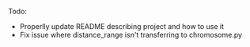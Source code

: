 Todo:
  - Properlly update README describing project and how to use it
  - Fix issue where distance_range isn't transferring to chromosome.py

